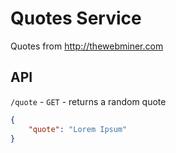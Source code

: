 # Quotes Service

Quotes from http://thewebminer.com

## API

`/quote` - `GET` - returns a random quote

```json
{
    "quote": "Lorem Ipsum"
}
```

